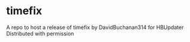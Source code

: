 # timefix

A repo to host a release of timefix by DavidBuchanan314 for HBUpdater
Distributed with permission